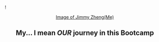 ! <div align="center"> [Image of Jimmy Zheng(Me)](https://ca.slack-edge.com/T01JRU9AD1A-U01L25KGXRP-88be8bf122ef-512)
## <div align="center"> My... I mean _**OUR**_ journey in this Bootcamp

